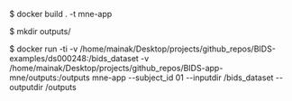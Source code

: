 $ docker build . -t mne-app

$ mkdir outputs/

$ docker run -ti -v /home/mainak/Desktop/projects/github_repos/BIDS-examples/ds000248:/bids_dataset -v /home/mainak/Desktop/projects/github_repos/BIDS-app-mne/outputs:/outputs mne-app --subject_id 01 --inputdir /bids_dataset --outputdir /outputs

